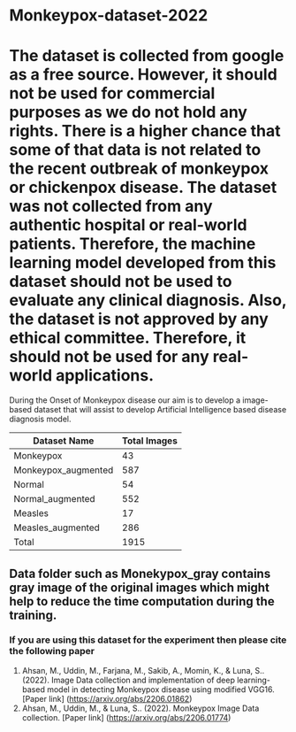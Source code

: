 # Monkeypox-dataset-2022

<h1>The dataset is collected from google as a free source. However, it should not be used for commercial purposes as we do not hold any rights. There is a higher chance that some of that data is not related to the recent outbreak of monkeypox or chickenpox disease. The dataset was not collected from any authentic hospital or real-world patients. Therefore, the machine learning model developed from this dataset should not be used to evaluate any clinical diagnosis. Also, the dataset is not approved by any ethical committee. Therefore, it should not be used for any real-world applications.</h1>

During the Onset of Monkeypox disease our aim is to develop a image-based dataset that will assist to develop Artificial Intelligence based disease diagnosis model.

| Dataset Name | Total Images |
| ---           | ---         |
|Monkeypox     | 43|
|Monkeypox_augmented | 587 |
|Normal | 54|
|Normal_augmented | 552|
| Measles       |  17 |
| Measles_augmented | 286 |
|Total | 1915|

<h2> Data folder such as Monekypox_gray contains gray image of the original images which might help to reduce the time computation during the training.</h2>


<h3> If you are using this dataset for the experiment then please cite the following paper </h3>

1. Ahsan, M., Uddin, M., Farjana, M., Sakib, A., Momin, K., & Luna, S.. (2022). Image Data collection and implementation of deep learning-based model in detecting Monkeypox disease using modified VGG16. [Paper link] (https://arxiv.org/abs/2206.01862)
2. Ahsan, M., Uddin, M., & Luna, S.. (2022). Monkeypox Image Data collection. [Paper link] (https://arxiv.org/abs/2206.01774)

